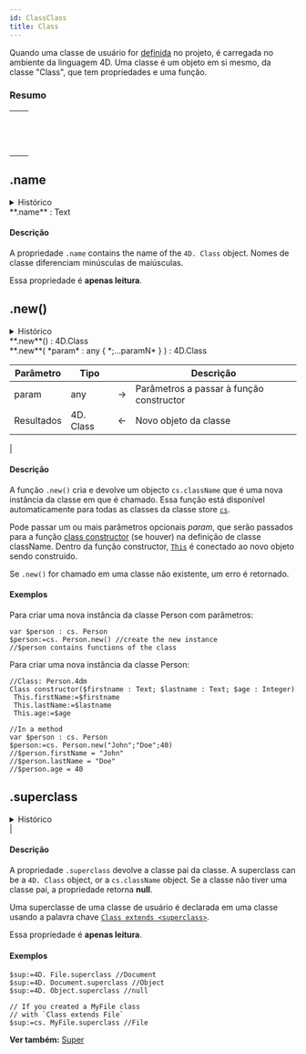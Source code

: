 ```yaml
---
id: ClassClass
title: Class
---
```



Quando uma classe de usuário for [definida](Concepts/classes.md#class-definition) no projeto, é carregada no ambiente da linguagem 4D. Uma classe é um objeto em si mesmo, da classe "Class", que tem propriedades e uma função.

### Resumo

|                                                                                                                                                          |
| -------------------------------------------------------------------------------------------------------------------------------------------------------- |
| [<!-- INCLUDE #ClassClass.name.Syntax -->](#name)&nbsp;&nbsp;&nbsp;&nbsp;<!-- INCLUDE #ClassClass.name.Summary -->|
| [<!-- INCLUDE #ClassClass.new().Syntax -->](#new)&nbsp;&nbsp;&nbsp;&nbsp;<!-- INCLUDE #ClassClass.new().Summary --> |
| [<!-- INCLUDE #ClassClass.superclass.Syntax -->](#superclass)&nbsp;&nbsp;&nbsp;&nbsp;<!-- INCLUDE #ClassClass.superclass.Summary --> |

<!-- REF ClassClass.name.Desc -->
## .name

<details><summary>Histórico</summary>

| Release | Mudanças   |
| ------- | ---------- |
| 18 R3   | Adicionado |

</details>

<!-- REF #ClassClass.name.Syntax -->**.name** : Text<!-- END REF -->

#### Descrição

A propriedade `.name` <!-- REF #ClassClass.name.Summary -->contains the name of the `4D. Class` object<!-- END REF -->. Nomes de classe diferenciam minúsculas de maiúsculas.

Essa propriedade é **apenas leitura**.

<!-- END REF -->

<!-- REF ClassClass.new().Desc -->
## .new()

<details><summary>Histórico</summary>

| Release | Mudanças   |
| ------- | ---------- |
| 18 R3   | Adicionado |

</details>

<!-- REF #ClassClass.new().Syntax -->**.new**() : 4D.Class<br/>**.new**( *param* : any { *;...paramN* } ) : 4D.Class<!-- END REF -->


<!-- REF #ClassClass.new().Params -->
| Parâmetro  | Tipo      |    | Descrição                                        |
| ---------- | --------- |:--:| ------------------------------------------------ |
| param      | any       | -> | Parâmetros a passar à função constructor         |
| Resultados | 4D. Class | <- | Novo objeto da classe|<!-- END REF -->

|

#### Descrição

A função `.new()` <!-- REF #ClassClass.new().Summary -->cria e devolve um objecto `cs.className` que é uma nova instância da classe em que é chamado<!-- END REF -->. Essa função está disponível automaticamente para todas as classes da classe store [`cs`](Concepts/classes.md#cs).

Pode passar um ou mais parâmetros opcionais *param*, que serão passados para a função [class constructor](Concepts/classes.md#class-constructor)  (se houver) na definição de classe className. Dentro da função constructor, [`This`](Concepts/classes.md#this) é conectado ao novo objeto sendo construído.

Se `.new()` for chamado em uma classe não existente, um erro é retornado.

#### Exemplos

Para criar uma nova instância da classe Person com parâmetros:

```4d
var $person : cs. Person  
$person:=cs. Person.new() //create the new instance  
//$person contains functions of the class
```

Para criar uma nova instância da classe Person:

```4d
//Class: Person.4dm
Class constructor($firstname : Text; $lastname : Text; $age : Integer)
 This.firstName:=$firstname
 This.lastName:=$lastname
 This.age:=$age
```

```4d
//In a method
var $person : cs. Person  
$person:=cs. Person.new("John";"Doe";40)  
//$person.firstName = "John"
//$person.lastName = "Doe"
//$person.age = 40
```

<!-- END REF -->

<!-- REF ClassClass.superclass.Desc -->
## .superclass

<details><summary>Histórico</summary>

| Release | Mudanças   |
| ------- | ---------- |
| 18 R3   | Adicionado |

</details>

<!-- REF #ClassClass.superclass.Syntax -->|<!-- END REF -->

#### Descrição

A propriedade `.superclass` <!-- REF #ClassClass.superclass.Summary -->devolve a classe pai da classe<!-- END REF -->. A superclass can be a `4D. Class` object, or a `cs.className` object. Se a classe não tiver uma classe pai, a propriedade retorna **null**.

Uma superclasse de uma classe de usuário é declarada em uma classe usando a palavra chave [`Class extends <superclass>`](Concepts/classes.md#class-extends-classname).

Essa propriedade é **apenas leitura**.

#### Exemplos

```4d
$sup:=4D. File.superclass //Document
$sup:=4D. Document.superclass //Object
$sup:=4D. Object.superclass //null

// If you created a MyFile class  
// with `Class extends File`
$sup:=cs. MyFile.superclass //File

```

**Ver também:** [Super](Concepts/classes.md#super)
<!-- END REF -->
